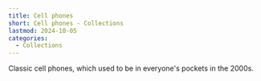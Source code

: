 ```yaml
---
title: Cell phones
short: Cell phones - Collections
lastmod: 2024-10-05
categories:
  - Collections
---
```


Classic cell phones, which used to be in everyone's pockets in the 2000s.
